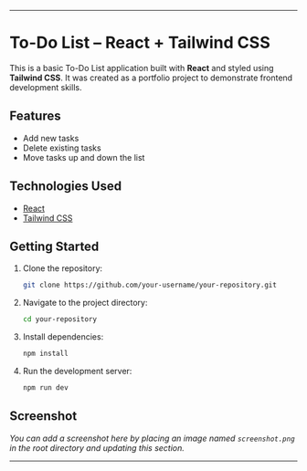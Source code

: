 
---

# To-Do List – React + Tailwind CSS

This is a basic To-Do List application built with **React** and styled using **Tailwind CSS**. It was created as a portfolio project to demonstrate frontend development skills.

## Features

* Add new tasks
* Delete existing tasks
* Move tasks up and down the list

## Technologies Used

* [React](https://reactjs.org/)
* [Tailwind CSS](https://tailwindcss.com/)

## Getting Started

1. Clone the repository:

   ```bash
   git clone https://github.com/your-username/your-repository.git
   ```

2. Navigate to the project directory:

   ```bash
   cd your-repository
   ```

3. Install dependencies:

   ```bash
   npm install
   ```

4. Run the development server:

   ```bash
   npm run dev
   ```

## Screenshot

*You can add a screenshot here by placing an image named `screenshot.png` in the root directory and updating this section.*

---